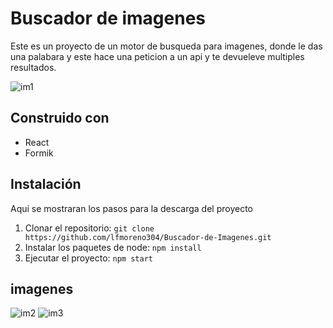# Buscador de imagenes

Este es un proyecto de un motor de busqueda para imagenes, donde le das una palabara y este hace una peticion a un api y te devueleve multiples resultados.

![im1](https://user-images.githubusercontent.com/62705077/193137435-4dd825e0-a958-4813-b056-96e4643f3c97.png)

## Construido con

* React
* Formik

## Instalación

Aqui se mostraran los pasos para la descarga del proyecto

1. Clonar el repositorio: 
`git clone https://github.com/lfmoreno304/Buscador-de-Imagenes.git`
1. Instalar los paquetes de node: 
`npm install`
1. Ejecutar el proyecto: 
`npm start`

## imagenes

![im2](https://user-images.githubusercontent.com/62705077/193137861-92646bcf-8da0-4e7e-90ef-4e713de044a7.png)
![im3](https://user-images.githubusercontent.com/62705077/193137988-f463e642-3e65-40fa-ba9b-b981fc97ec18.png)

